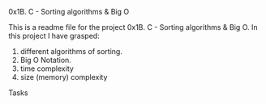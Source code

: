 0x1B. C - Sorting algorithms & Big O

This is a readme file for the project 0x1B. C - Sorting algorithms & Big O.
In this project I have grasped:
1. different algorithms of sorting.
2. Big O Notation.
3. time complexity
4. size (memory) complexity

Tasks

